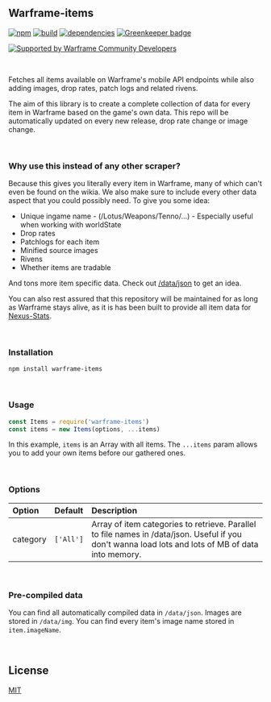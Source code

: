 ## Warframe-items
[![npm](https://img.shields.io/npm/v/warframe-items.svg)](https://npmjs.org/warframe-items)
[![build](https://ci.nexus-stats.com/api/badges/WFCD/warframe-items/status.svg)](https://ci.nexus-stats.com/WFCD/warframe-items)
[![dependencies](https://david-dm.org/nexus-devs/warframe-items.svg)](https://david-dm.org/nexus-devs/warframe-items)
[![Greenkeeper badge](https://badges.greenkeeper.io/WFCD/warframe-items.svg)](https://greenkeeper.io/)

[![Supported by Warframe Community Developers](https://warframestat.us/wfcd.png)](https://github.com/WFCD "Supported by Warframe Community Developers")

<br>

Fetches all items available on Warframe's mobile API endpoints while also
adding images, drop rates, patch logs and related rivens.

The aim of this library is to create a complete collection of data for every
item in Warframe based on the game's own data. This repo will be automatically
updated on every new release, drop rate change or image change.

<br>

### Why use this instead of any other scraper?
Because this gives you literally every item in Warframe, many of which can't even
be found on the wikia. We also make sure to include every other data aspect
that you could possibly need. To give you some idea:

- Unique ingame name - (/Lotus/Weapons/Tenno/...) - Especially useful when working with worldState
- Drop rates
- Patchlogs for each item
- Minified source images
- Rivens
- Whether items are tradable

And tons more item specific data. Check out [/data/json](/data/json) to get an
idea.

You can also rest assured that this repository will be maintained for as long
as Warframe stays alive, as it is has been built to provide all item data for [Nexus-Stats](https://github.com/nexus-devs/nexus-stats).

<br>

### Installation
```
npm install warframe-items
```

<br>

### Usage
```js
const Items = require('warframe-items')
const items = new Items(options, ...items)
```
In this example, `items` is an Array with all items. The `...items` param
allows you to add your own items before our gathered ones.

<br>

### Options
| Option        | Default       | Description   |
|:------------- |:------------- |:------------- |
| category | `['All']` | Array of item categories to retrieve. Parallel to file names in /data/json. Useful if you don't wanna load lots and lots of MB of data into memory.

<br>

### Pre-compiled data
You can find all automatically compiled data in `/data/json`. Images are stored
in `/data/img`. You can find every item's image name stored in `item.imageName`.

<br>

## License
[MIT](/LICENSE)
